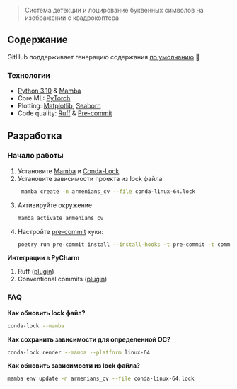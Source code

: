 > Система детекции и лоцирование буквенных символов на изображении с квадрокоптера

## Содержание

GitHub поддерживает генерацию
содержания [по умолчанию](https://github.blog/changelog/2021-04-13-table-of-contents-support-in-markdown-files/) 🤔

### Технологии

- [Python 3.10](https://www.python.org/downloads/release/python-31011/) & [Mamba](https://mamba.readthedocs.io/en/latest/index.html)
- Core ML: [PyTorch](https://pytorch.org/)
- Plotting: [Matplotlib](https://matplotlib.org/), [Seaborn](https://seaborn.pydata.org/)
- Code quality: [Ruff](https://docs.astral.sh/ruff/) & [Pre-commit](https://pre-commit.com/)

## Разработка

### Начало работы

1. Установите [Mamba](https://mamba.readthedocs.io/en/latest/installation/mamba-installation.html)  и [Conda-Lock](https://github.com/conda/conda-lock)
2. Установите зависимости проекта из lock файла
   ```bash
    mamba create -n armenians_cv --file conda-linux-64.lock
   ```
3. Активируйте окружение
   ```bash
   mamba activate armenians_cv
   ```
4. Настройте [pre-commit](https://pre-commit.com/) хуки:
   ```bash
   poetry run pre-commit install --install-hooks -t pre-commit -t commit-msg
   ```

**Интеграции в PyCharm**

1. Ruff ([plugin](https://plugins.jetbrains.com/plugin/20574-ruff))
2. Conventional commits ([plugin](https://plugins.jetbrains.com/plugin/13389-conventional-commit))


### FAQ

**Как обновить lock файл?**

```bash
conda-lock --mamba
```

**Как сохранить зависимости для определенной ОС?**

```bash
conda-lock render --mamba --platform linux-64
```

**Как обновить зависимости из lock файла?**

```bash
mamba env update -n armenians_cv --file conda-linux-64.lock
```